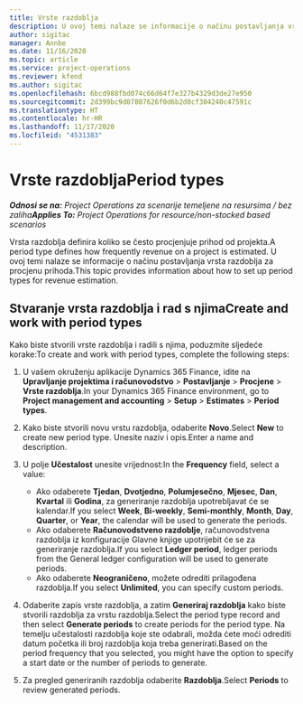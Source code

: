 ```yaml
---
title: Vrste razdoblja
description: U ovoj temi nalaze se informacije o načinu postavljanja vrsta razdoblja za procjenu prihoda.
author: sigitac
manager: Annbe
ms.date: 11/16/2020
ms.topic: article
ms.service: project-operations
ms.reviewer: kfend
ms.author: sigitac
ms.openlocfilehash: 6bcd988fbd074c66d64f7e327b4329d3de27e950
ms.sourcegitcommit: 2d399bc9d07807626f0d6b2d0cf304240c47591c
ms.translationtype: HT
ms.contentlocale: hr-HR
ms.lasthandoff: 11/17/2020
ms.locfileid: "4531383"
---
```

# <a name="period-types"></a><span data-ttu-id="3f517-103">Vrste razdoblja</span><span class="sxs-lookup"><span data-stu-id="3f517-103">Period types</span></span>

<span data-ttu-id="3f517-104">_**Odnosi se na:** Project Operations za scenarije temeljene na resursima / bez zaliha_</span><span class="sxs-lookup"><span data-stu-id="3f517-104">_**Applies To:** Project Operations for resource/non-stocked based scenarios_</span></span>

<span data-ttu-id="3f517-105">Vrsta razdoblja definira koliko se često procjenjuje prihod od projekta.</span><span class="sxs-lookup"><span data-stu-id="3f517-105">A period type defines how frequently revenue on a project is estimated.</span></span> <span data-ttu-id="3f517-106">U ovoj temi nalaze se informacije o načinu postavljanja vrsta razdoblja za procjenu prihoda.</span><span class="sxs-lookup"><span data-stu-id="3f517-106">This topic provides information about how to set up period types for revenue estimation.</span></span> 

## <a name="create-and-work-with-period-types"></a><span data-ttu-id="3f517-107">Stvaranje vrsta razdoblja i rad s njima</span><span class="sxs-lookup"><span data-stu-id="3f517-107">Create and work with period types</span></span>
<span data-ttu-id="3f517-108">Kako biste stvorili vrste razdoblja i radili s njima, poduzmite sljedeće korake:</span><span class="sxs-lookup"><span data-stu-id="3f517-108">To create and work with period types, complete the following steps:</span></span>

1. <span data-ttu-id="3f517-109">U vašem okruženju aplikacije Dynamics 365 Finance, idite na **Upravljanje projektima i računovodstvo** > **Postavljanje** > **Procjene** > **Vrste razdoblja**.</span><span class="sxs-lookup"><span data-stu-id="3f517-109">In your Dynamics 365 Finance environment, go to **Project management and accounting** > **Setup** > **Estimates** > **Period types**.</span></span>
2. <span data-ttu-id="3f517-110">Kako biste stvorili novu vrstu razdoblja, odaberite **Novo**.</span><span class="sxs-lookup"><span data-stu-id="3f517-110">Select **New** to create new period type.</span></span> <span data-ttu-id="3f517-111">Unesite naziv i opis.</span><span class="sxs-lookup"><span data-stu-id="3f517-111">Enter a name and description.</span></span>
3. <span data-ttu-id="3f517-112">U polje **Učestalost** unesite vrijednost:</span><span class="sxs-lookup"><span data-stu-id="3f517-112">In the **Frequency** field, select a value:</span></span>

    - <span data-ttu-id="3f517-113">Ako odaberete **Tjedan**, **Dvotjedno**, **Polumjesečno**, **Mjesec**, **Dan**, **Kvartal** ili **Godina**, za generiranje razdoblja upotrebljavat će se kalendar.</span><span class="sxs-lookup"><span data-stu-id="3f517-113">If you select **Week**, **Bi-weekly**, **Semi-monthly**, **Month**, **Day**, **Quarter**, or **Year**, the calendar will be used to generate the periods.</span></span> 
    - <span data-ttu-id="3f517-114">Ako odaberete **Računovodstveno razdoblje**, računovodstvena razdoblja iz konfiguracije Glavne knjige upotrijebit će se za generiranje razdoblja.</span><span class="sxs-lookup"><span data-stu-id="3f517-114">If you select **Ledger period**, ledger periods from the General ledger configuration will be used to generate periods.</span></span>
    - <span data-ttu-id="3f517-115">Ako odaberete **Neograničeno**, možete odrediti prilagođena razdoblja.</span><span class="sxs-lookup"><span data-stu-id="3f517-115">If you select **Unlimited**, you can specify custom periods.</span></span>
4. <span data-ttu-id="3f517-116">Odaberite zapis vrste razdoblja, a zatim **Generiraj razdoblja** kako biste stvorili razdoblja za vrstu razdoblja.</span><span class="sxs-lookup"><span data-stu-id="3f517-116">Select the period type record and then select **Generate periods** to create periods for the period type.</span></span> <span data-ttu-id="3f517-117">Na temelju učestalosti razdoblja koje ste odabrali, možda ćete moći odrediti datum početka ili broj razdoblja koja treba generirati.</span><span class="sxs-lookup"><span data-stu-id="3f517-117">Based on the period frequency that you selected, you might have the option to specify a start date or the number of periods to generate.</span></span>
5. <span data-ttu-id="3f517-118">Za pregled generiranih razdoblja odaberite **Razdoblja**.</span><span class="sxs-lookup"><span data-stu-id="3f517-118">Select **Periods** to review generated periods.</span></span>

